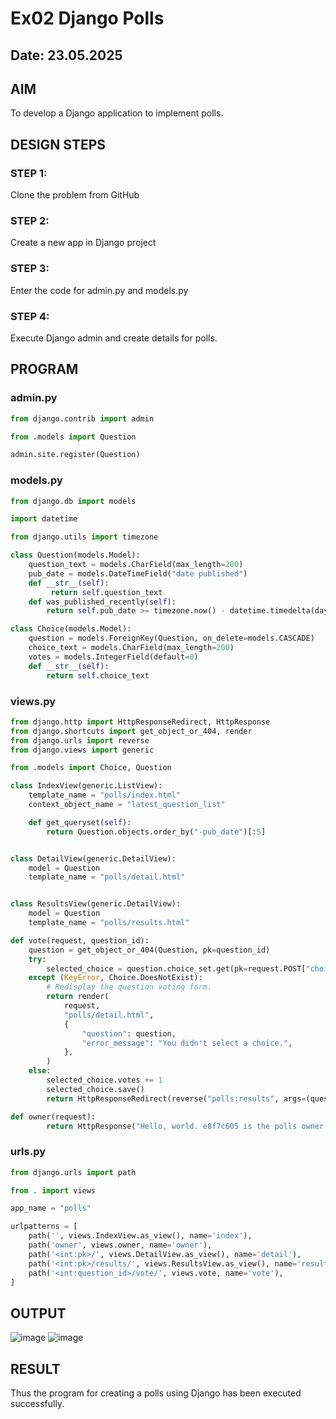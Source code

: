 # Ex02 Django Polls
## Date: 23.05.2025 

## AIM
To develop a Django application to implement polls.


## DESIGN STEPS

### STEP 1:
Clone the problem from GitHub

### STEP 2:
Create a new app in Django project

### STEP 3:
Enter the code for admin.py and models.py

### STEP 4:
Execute Django admin and create details for polls.

## PROGRAM
### admin.py
```python
from django.contrib import admin

from .models import Question

admin.site.register(Question)
```

### models.py
```python
from django.db import models

import datetime

from django.utils import timezone

class Question(models.Model):
    question_text = models.CharField(max_length=200)
    pub_date = models.DateTimeField("date published")
    def __str__(self):
         return self.question_text
    def was_published_recently(self):
        return self.pub_date >= timezone.now() - datetime.timedelta(days=1)

class Choice(models.Model):
    question = models.ForeignKey(Question, on_delete=models.CASCADE)
    choice_text = models.CharField(max_length=200)
    votes = models.IntegerField(default=0)
    def __str__(self):
        return self.choice_text
```

### views.py
```python
from django.http import HttpResponseRedirect, HttpResponse
from django.shortcuts import get_object_or_404, render
from django.urls import reverse
from django.views import generic

from .models import Choice, Question

class IndexView(generic.ListView):
    template_name = "polls/index.html"
    context_object_name = "latest_question_list"

    def get_queryset(self):
        return Question.objects.order_by("-pub_date")[:5]


class DetailView(generic.DetailView):
    model = Question
    template_name = "polls/detail.html"


class ResultsView(generic.DetailView):
    model = Question
    template_name = "polls/results.html"

def vote(request, question_id):
    question = get_object_or_404(Question, pk=question_id)
    try:
        selected_choice = question.choice_set.get(pk=request.POST["choice"])
    except (KeyError, Choice.DoesNotExist):
        # Redisplay the question voting form.
        return render(
            request,
            "polls/detail.html",
            {
                "question": question,
                "error_message": "You didn't select a choice.",
            },
        )
    else:
        selected_choice.votes += 1
        selected_choice.save()
        return HttpResponseRedirect(reverse("polls:results", args=(question.id,)))

def owner(request):
        return HttpResponse("Hello, world. e8f7c605 is the polls owner.")
```

### urls.py
```python
from django.urls import path

from . import views

app_name = "polls"

urlpatterns = [
    path('', views.IndexView.as_view(), name='index'),
    path('owner', views.owner, name='owner'),
    path('<int:pk>/', views.DetailView.as_view(), name='detail'),
    path('<int:pk>/results/', views.ResultsView.as_view(), name='results'),
    path('<int:question_id>/vote/', views.vote, name='vote'),
]

```

## OUTPUT 
![image](https://github.com/user-attachments/assets/c983b408-6323-4542-994e-3ef1e6e8a404)
![image](https://github.com/user-attachments/assets/b99e0c97-d388-4eab-bc3c-283c1f205a12)



## RESULT
Thus the program for creating a polls using Django has been executed successfully.
